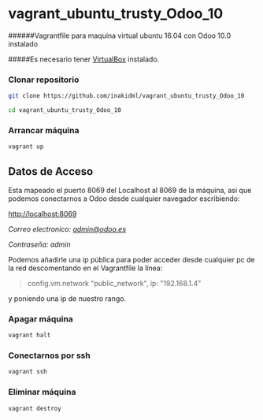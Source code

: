 # vagrant_ubuntu_trusty_Odoo_10
######Vagrantfile para maquina virtual ubuntu 16.04 con Odoo 10.0 instalado

#####Es necesario tener [VirtualBox](https://www.virtualbox.org/wiki/Downloads) instalado.

### Clonar repositorio
```bash
git clone https://github.com/inakidml/vagrant_ubuntu_trusty_Odoo_10
```
```bash
cd vagrant_ubuntu_trusty_Odoo_10
```
### Arrancar máquina
```bash
vagrant up
```
## Datos de Acceso
Esta mapeado el puerto 8069 del Localhost al 8069 de la máquina, asi que podemos conectarnos a Odoo desde cualquier navegador escribiendo:

[http://localhost:8069](http://localhost:8069)

*Correo electronico: 
admin@odoo.es*

*Contraseña: 
admin*

Podemos añadirle una ip pública para poder acceder desde cualquier pc de la red descomentando en el Vagrantfile la línea:
>config.vm.network "public_network", ip: "192.168.1.4"

y poniendo una ip de nuestro rango.

### Apagar máquina
```bash
vagrant halt
```
### Conectarnos por ssh
```bash
vagrant ssh
```
### Eliminar máquina
```bash
vagrant destroy
```



